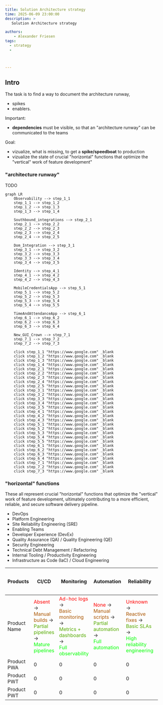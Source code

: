 ```yaml
---
title: Solution Architecture strategy
time: 2025-06-09 23:00:00
description: >
   Solution Architecture strategy

authors:
    - Alexander Friesen
tags:
  - strategy
  - 



---
```


## Intro

The task is to find a way to document the architecture runway, 
- spikes
- enablers.

Important: 

- **dependencies** must be visible, so that an "architecture runway" can be communicated to the teams

Goal:
- vizualize, what is missing, to get a **spike/speedboat** to production
- vizualize the state of crucial "horizontal" functions that optimize the "vertical" work of feature development"


### "architecture runway"
TODO


``` mermaid
graph LR
    Observability --> step_1_1
    step_1_1 --> step_1_2
    step_1_2 --> step_1_3
    step_1_3 --> step_1_4

    Southbound_integrations --> step_2_1
    step_2_1 --> step_2_2
    step_2_2 --> step_2_3
    step_2_3 --> step_2_4
    step_2_4 --> step_2_5

    Dom_Integration --> step_3_1
    step_3_1 --> step_3_2
    step_3_2 --> step_3_3
    step_3_3 --> step_3_4
    step_3_4 --> step_3_5

    Identity --> step_4_1
    step_4_1 --> step_4_2
    step_4_2 --> step_4_3

    MobileCredentialsApp --> step_5_1
    step_5_1 --> step_5_2
    step_5_2 --> step_5_3
    step_5_3 --> step_5_4
    step_5_4 --> step_5_5

    TimeAndAttendanceApp --> step_6_1
    step_6_1 --> step_6_2
    step_6_2 --> step_6_3
    step_6_3 --> step_6_4

    New_GUI_Crown --> step_7_1
    step_7_1 --> step_7_2
    step_7_2 --> step_7_3

    click step_1_1 "https://www.google.com" _blank
    click step_1_2 "https://www.google.com" _blank
    click step_1_3 "https://www.google.com" _blank
    click step_1_4 "https://www.google.com" _blank
    click step_2_1 "https://www.google.com" _blank
    click step_2_2 "https://www.google.com" _blank
    click step_2_3 "https://www.google.com" _blank
    click step_2_4 "https://www.google.com" _blank
    click step_2_5 "https://www.google.com" _blank
    click step_3_1 "https://www.google.com" _blank
    click step_3_2 "https://www.google.com" _blank
    click step_3_3 "https://www.google.com" _blank
    click step_3_4 "https://www.google.com" _blank
    click step_3_5 "https://www.google.com" _blank
    click step_4_1 "https://www.google.com" _blank
    click step_4_2 "https://www.google.com" _blank
    click step_4_3 "https://www.google.com" _blank
    click step_5_1 "https://www.google.com" _blank
    click step_5_2 "https://www.google.com" _blank
    click step_5_3 "https://www.google.com" _blank
    click step_5_4 "https://www.google.com" _blank
    click step_5_5 "https://www.google.com" _blank
    click step_6_1 "https://www.google.com" _blank
    click step_6_2 "https://www.google.com" _blank
    click step_6_3 "https://www.google.com" _blank
    click step_6_4 "https://www.google.com" _blank
    click step_7_1 "https://www.google.com" _blank
    click step_7_2 "https://www.google.com" _blank
    click step_7_3 "https://www.google.com" _blank
```


### "horizontal" functions

These all represent crucial "horizontal" functions that optimize the "vertical" work of feature development, ultimately contributing to a more efficient, reliable, and secure software delivery pipeline.

- DevOps
- Platform Engineering
- Site Reliability Engineering (SRE)
- Enabling Teams
- Developer Experience (DevEx)
- Quality Assurance (QA) / Quality Engineering (QE)
- Security Engineering
- Technical Debt Management / Refactoring
- Internal Tooling / Productivity Engineering
- Infrastructure as Code (IaC) / Cloud Engineering



| Products | CI/CD                                                                                                                                                                                      | Monitoring                                                                                                                                                                                              | Automation                                                                                                                                                                                | Reliability                                                                                                                                                                                       | Scalability                                                                                                                                                                                             | Availability                                                                                                                                                                                    | Containerization                                                                                                                                                                                   | Infra Management                                                                                                                                                                                 | Incident Response                                                                                                                                                                      | Capacity Planning                                                                                                                                                                            | Service Orchestration                                                                                                                                                              | Infrastructure As Code (IaC)                                                                                                                                                     | Service Level Objectives (SLOs)                                                                                                                                                    | Continuous Improvements                                                                                                                                                                               | Performance Optimization                                                                                                                                                                                    | Application Lifecycle Management                                                                                                                                                           | Code maintainability                                                                                                                                                                                    | Continuous integration                                                                                                                                                                     | Database Change Management                                                                                                                                                                          | Deployment Automation                                                                                                                                                                                           | Empowering teams to choose tools                                                                                                                                                                                    | Loosely Coupled Architecture                                                                                                                                                                         | Monitoring and Observability                                                                                                                                                                             | Test Automation                                                                                                                                                                                    | Test Data Management                                                                                                                                                                                   | Trunk-based development                                                                                                                                                                                       | Version control                                                                                                                                               |
--------------------------------------------------------------------------------------------------------------------------------------------------------------------------------------------|--------------------------------------------------------------------------------------------------------------------------------------------------------------------------------------------|---------------------------------------------------------------------------------------------------------------------------------------------------------------------------------------------------------|-------------------------------------------------------------------------------------------------------------------------------------------------------------------------------------------|---------------------------------------------------------------------------------------------------------------------------------------------------------------------------------------------------|---------------------------------------------------------------------------------------------------------------------------------------------------------------------------------------------------------|-------------------------------------------------------------------------------------------------------------------------------------------------------------------------------------------------|----------------------------------------------------------------------------------------------------------------------------------------------------------------------------------------------------|--------------------------------------------------------------------------------------------------------------------------------------------------------------------------------------------------|----------------------------------------------------------------------------------------------------------------------------------------------------------------------------------------|----------------------------------------------------------------------------------------------------------------------------------------------------------------------------------------------|------------------------------------------------------------------------------------------------------------------------------------------------------------------------------------|----------------------------------------------------------------------------------------------------------------------------------------------------------------------------------|------------------------------------------------------------------------------------------------------------------------------------------------------------------------------------|-------------------------------------------------------------------------------------------------------------------------------------------------------------------------------------------------------|-------------------------------------------------------------------------------------------------------------------------------------------------------------------------------------------------------------|--------------------------------------------------------------------------------------------------------------------------------------------------------------------------------------------|---------------------------------------------------------------------------------------------------------------------------------------------------------------------------------------------------------|--------------------------------------------------------------------------------------------------------------------------------------------------------------------------------------------|-----------------------------------------------------------------------------------------------------------------------------------------------------------------------------------------------------|-----------------------------------------------------------------------------------------------------------------------------------------------------------------------------------------------------------------|---------------------------------------------------------------------------------------------------------------------------------------------------------------------------------------------------------------------|------------------------------------------------------------------------------------------------------------------------------------------------------------------------------------------------------|----------------------------------------------------------------------------------------------------------------------------------------------------------------------------------------------------------|----------------------------------------------------------------------------------------------------------------------------------------------------------------------------------------------------|--------------------------------------------------------------------------------------------------------------------------------------------------------------------------------------------------------|---------------------------------------------------------------------------------------------------------------------------------------------------------------------------------------------------------------|--------------------------------------------------------------------------------------------------------------------------------------------------------------------------------------------|
| Product Name | <font color="#ff0000">Absent</font> →<br><font color="#aa5500">Manual builds</font> →<br><font color="#55aa00">Partial pipelines</font> →<br><font color="#00ff00">Mature pipelines</font> | <font color="#ff0000">Ad-hoc logs</font> →<br><font color="#aa5500">Basic monitoring</font> →<br><font color="#55aa00">Metrics + dashboards</font> →<br><font color="#00ff00">Full observability</font> | <font color="#ff0000">None</font> →<br><font color="#aa5500">Manual scripts</font> →<br><font color="#55aa00">Partial automation</font> →<br><font color="#00ff00">Full automation</font> | <font color="#ff0000">Unknown</font> →<br><font color="#aa5500">Reactive fixes</font> →<br><font color="#55aa00">Basic SLAs</font> →<br><font color="#00ff00">High reliability engineering</font> | <font color="#ff0000">Fixed capacity</font> →<br><font color="#aa5500">Vertical scaling</font> →<br><font color="#55aa00">Some horizontal scaling</font> →<br><font color="#00ff00">Auto-scaling</font> | <font color="#ff0000">Single instance</font> →<br><font color="#aa5500">Active-passive</font> →<br><font color="#55aa00">Active-active</font> →<br><font color="#00ff00">HA multi-region</font> | <font color="#ff0000">Bare metal</font> →<br><font color="#aa5500">VMs</font> →<br><font color="#55aa00">Partial container adoption</font> →<br><font color="#00ff00">Full containerization</font> | <font color="#ff0000">Manual provisioning</font> →<br><font color="#aa5500">Scripts</font> →<br><font color="#55aa00">Partial config mgmt</font> →<br><font color="#00ff00">Infra as Code</font> | <font color="#ff0000">Ad-hoc</font> →<br><font color="#aa5500">Pager-based</font> →<br><font color="#55aa00">Runbooks</font> →<br><font color="#00ff00">Automated incident mgmt</font> | <font color="#ff0000">Gut-feel</font> →<br><font color="#aa5500">Historical analysis</font> →<br><font color="#55aa00">Predictive</font> →<br><font color="#00ff00">Automated scaling</font> | <font color="#ff0000">Monolith</font> →<br><font color="#aa5500">Partial SOA</font> →<br><font color="#55aa00">Microservices</font> →<br><font color="#00ff00">Service mesh</font> | <font color="#ff0000">None</font> →<br><font color="#aa5500">Scripts</font> →<br><font color="#55aa00">Partial IaC</font> →<br><font color="#00ff00">Full declarative IaC</font> | <font color="#ff0000">None</font> →<br><font color="#aa5500">Informal</font> →<br><font color="#55aa00">Basic SLIs/SLOs</font> →<br><font color="#00ff00">Full SLO adoption</font> | <font color="#ff0000">Rare</font> →<br><font color="#aa5500">Periodic retros</font> →<br><font color="#55aa00">Structured Kaizen</font> →<br><font color="#00ff00">Continuous learning culture</font> | <font color="#ff0000">Ad-hoc tuning</font> →<br><font color="#aa5500">Profiling</font> →<br><font color="#55aa00">Proactive optimization</font> →<br><font color="#00ff00">Self-healing optimization</font> | <font color="#ff0000">Waterfall</font> →<br><font color="#aa5500">Semi-agile</font> →<br><font color="#55aa00">Agile w/ gaps</font> →<br><font color="#00ff00">Full ALM integration</font> | <font color="#ff0000">Spaghetti code</font> →<br><font color="#aa5500">Some refactoring</font> →<br><font color="#55aa00">Coding standards</font> →<br><font color="#00ff00">Highly maintainable</font> | <font color="#ff0000">Absent</font> →<br><font color="#aa5500">Nightly builds</font> →<br><font color="#55aa00">Pull request CI</font> →<br><font color="#00ff00">Full CI pipelines</font> | <font color="#ff0000">Manual scripts</font> →<br><font color="#aa5500">Change windows</font> →<br><font color="#55aa00">DB versioning tools</font> →<br><font color="#00ff00">Full DB DevOps</font> | <font color="#ff0000">Manual</font> →<br><font color="#aa5500">Shell scripts</font> →<br><font color="#55aa00">Partial deployment pipelines</font> →<br><font color="#00ff00">Full deployment automation</font> | <font color="#ff0000">Central IT controlled</font> →<br><font color="#aa5500">Some autonomy</font> →<br><font color="#55aa00">Guardrails</font> →<br><font color="#00ff00">Full self-service with governance</font> | <font color="#ff0000">Monolith</font> →<br><font color="#aa5500">Modular monolith</font> →<br><font color="#55aa00">Microservices</font> →<br><font color="#00ff00">Event-driven architecture</font> | <font color="#ff0000">Logs only</font> →<br><font color="#aa5500">Logs + metrics</font> →<br><font color="#55aa00">Distributed tracing</font> →<br><font color="#00ff00">Full observability stack</font> | <font color="#ff0000">Manual</font> →<br><font color="#aa5500">Unit tests</font> →<br><font color="#55aa00">Integration tests</font> →<br><font color="#00ff00">Full automated test pyramid</font> | <font color="#ff0000">Production copies</font> →<br><font color="#aa5500">Masked data</font> →<br><font color="#55aa00">Synthetic data</font> →<br><font color="#00ff00">Self-service test data</font> | <font color="#ff0000">Feature branches</font> →<br><font color="#aa5500">Long-lived branches</font> →<br><font color="#55aa00">Short-lived branches</font> →<br><font color="#00ff00">Full trunk-based</font> | <font color="#ff0000">No VCS</font> →<br><font color="#aa5500">Centralized VCS</font> →<br><font color="#55aa00">Distributed VCS</font> →<br><font color="#00ff00">GitOps workflows</font> |
| Product PWA                                                                                                                                                                                | 0                                                                                                                                                                                                       | 0                                                                                                                                                                                         | 0                                                                                                                                                                                                 | 0                                                                                                                                                                                                       | 0                                                                                                                                                                                               | 0                                                                                                                                                                                                  | 0                                                                                                                                                                                                | 0                                                                                                                                                                                      | 0                                                                                                                                                                                            | 0                                                                                                                                                                                  | 0                                                                                                                                                                                | 0                                                                                                                                                                                  | 0                                                                                                                                                                                                     | 0                                                                                                                                                                                                           | 0                                                                                                                                                                                          | 0                                                                                                                                                                                                       | 0                                                                                                                                                                                          | 0                                                                                                                                                                                                   | 0                                                                                                                                                                                                               | 0                                                                                                                                                                                                                   | 0                                                                                                                                                                                                    | 0                                                                                                                                                                                                        | 0                                                                                                                                                                                                  | 0                                                                                                                                                                                                      | 0                                                                                                                                                                                                             | 0                                                                                                                                                                                          |
| Product PWT                                                                                                                                                                                | 0                                                                                                                                                                                                       | 0                                                                                                                                                                                         | 0                                                                                                                                                                                                 | 0                                                                                                                                                                                                       | 0                                                                                                                                                                                               | 0                                                                                                                                                                                                  | 0                                                                                                                                                                                                | 0                                                                                                                                                                                      | 0                                                                                                                                                                                            | 0                                                                                                                                                                                  | 0                                                                                                                                                                                | 0                                                                                                                                                                                  | 0                                                                                                                                                                                                     | 0                                                                                                                                                                                                           | 0                                                                                                                                                                                          | 0                                                                                                                                                                                                       | 0                                                                                                                                                                                          | 0                                                                                                                                                                                                   | 0                                                                                                                                                                                                               | 0                                                                                                                                                                                                                   | 0                                                                                                                                                                                                    | 0                                                                                                                                                                                                        | 0                                                                                                                                                                                                  | 0                                                                                                                                                                                                      | 0                                                                                                                                                                                                             | 0                                                                                                                                                                                          |
| Product PWT                                                                                                                                                                                | 0                                                                                                                                                                                                       | 0                                                                                                                                                                                         | 0                                                                                                                                                                                                 | 0                                                                                                                                                                                                       | 0                                                                                                                                                                                               | 0                                                                                                                                                                                                  | 0                                                                                                                                                                                                | 0                                                                                                                                                                                      | 0                                                                                                                                                                                            | 0                                                                                                                                                                                  | 0                                                                                                                                                                                | 0                                                                                                                                                                                  | 0                                                                                                                                                                                                     | 0                                                                                                                                                                                                           | 0                                                                                                                                                                                          | 0                                                                                                                                                                                                       | 0                                                                                                                                                                                          | 0                                                                                                                                                                                                   | 0                                                                                                                                                                                                               | 0                                                                                                                                                                                                                   | 0                                                                                                                                                                                                    | 0                                                                                                                                                                                                        | 0                                                                                                                                                                                                  | 0                                                                                                                                                                                                      | 0                                                                                                                                                                                                             | 0                                                                                                                                                                                          |